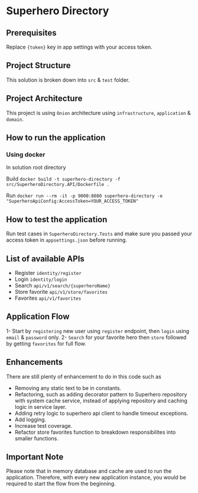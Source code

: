 # Superhero Directory

## Prerequisites
Replace `{token}` key in app settings with your access token.

## Project Structure
This solution is broken down into `src` & `test` folder.

## Project Architecture
This project is using `Onion` architecture using `infrastructure`, `application` & ``domain``.

## How to run the application
### Using docker
In solution root directory 

Build
`docker build -t superhero-directory -f src/SuperheroDirectory.API/Dockerfile .`

Run
`docker run --rm -it -p 9000:8080 superhero-directory -e "SuperheroApiConfig:AccessToken=YOUR_ACCESS_TOKEN"`

## How to test the application
Run test cases in `SuperheroDirectory.Tests` and make sure you passed your access token in `appsettings.json` before running.

## List of available APIs
- Register `identity/register`
- Login `identity/login`
- Search `api/v1/search/{superheroName}`
- Store favorite `api/v1/store/favorites`
- Favorites `api/v1/favorites`

## Application Flow
1- Start by `registering` new user using `register` endpoint, then `login` using `email` & `password` only.
2- `Search` for your favorite hero then `store` followed by getting `favorites` for full flow.

## Enhancements
There are still plenty of enhancement to do in this code such as
- Removing any static text to be in constants.
- Refactoring, such as adding decorator pattern to Superhero repository with system cache service, instead of applying repository and caching logic in service layer.
- Adding retry logic to superhero api client to handle timeout exceptions.
- Add logging.
- Increase test coverage.
- Refactor store favorites function to breakdown responsibilites into smaller functions.

## Important Note
Please note that in memory database and cache are used to run the application. 
Therefore, with every new application instance, you would be required to start the flow from the beginning.
